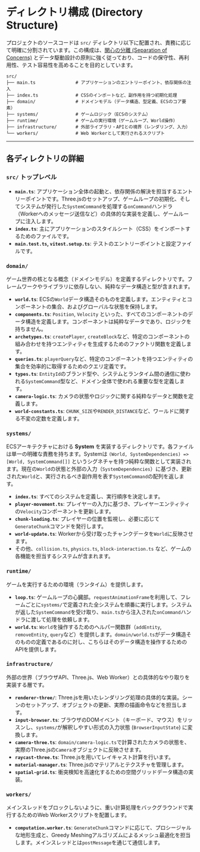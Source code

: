 # ディレクトリ構成 (Directory Structure)

プロジェクトのソースコードは `src/` ディレクトリ以下に配置され、責務に応じて明確に分割されています。この構成は、[関心の分離 (Separation of Concerns)](https://en.wikipedia.org/wiki/Separation_of_concerns) とデータ駆動設計の原則に強く従っており、コードの保守性、再利用性、テスト容易性を高めることを目的としています。

```
src/
├── main.ts               # アプリケーションのエントリーポイント、依存関係の注入
├── index.ts              # CSSのインポートなど、副作用を持つ初期化処理
├── domain/               # ドメインモデル（データ構造、型定義、ECSのコア要素）
├── systems/              # ゲームロジック（ECSのシステム）
├── runtime/              # ゲームの実行環境（ゲームループ、World操作）
├── infrastructure/       # 外部ライブラリ・APIとの境界（レンダリング、入力）
└── workers/              # Web Workerとして実行されるスクリプト
```

---

## 各ディレクトリの詳細

### `src/` トップレベル

-   **`main.ts`**: アプリケーション全体の起動と、依存関係の解決を担当するエントリーポイントです。Three.jsのセットアップ、ゲームループの初期化、そしてシステムが発行した`SystemCommand`を処理する`onCommand`ハンドラ（Workerへのメッセージ送信など）の具体的な実装を定義し、ゲームループに注入します。
-   **`index.ts`**: 主にアプリケーションのスタイルシート（CSS）をインポートするためのファイルです。
-   **`main.test.ts`, `vitest.setup.ts`**: テストのエントリーポイントと設定ファイルです。

### `domain/`

ゲーム世界の核となる概念（ドメインモデル）を定義するディレクトリです。フレームワークやライブラリに依存しない、純粋なデータ構造と型が含まれます。

-   **`world.ts`**: ECSの`World`データ構造そのものを定義します。エンティティとコンポーネントの集合、およびグローバルな状態を保持します。
-   **`components.ts`**: `Position`, `Velocity` といった、すべてのコンポーネントのデータ構造を定義します。コンポーネントは純粋なデータであり、ロジックを持ちません。
-   **`archetypes.ts`**: `createPlayer`, `createBlock`など、特定のコンポーネントの組み合わせを持つエンティティを生成するためのファクトリ関数を定義します。
-   **`queries.ts`**: `playerQuery`など、特定のコンポーネントを持つエンティティの集合を効率的に取得するためのクエリ定義です。
-   **`types.ts`**: `EntityId`のブランド型や、システムとランタイム間の通信に使われる`SystemCommand`型など、ドメイン全体で使われる重要な型を定義します。
-   **`camera-logic.ts`**: カメラの状態やロジックに関する純粋なデータと関数を定義します。
-   **`world-constants.ts`**: `CHUNK_SIZE`や`RENDER_DISTANCE`など、ワールドに関する不変の定数を定義します。

### `systems/`

ECSアーキテクチャにおける **System** を実装するディレクトリです。各ファイルは単一の明確な責務を持ちます。Systemは `(World, SystemDependencies) => [World, SystemCommand[]]` というシグネチャを持つ純粋な関数として実装されます。現在の`World`の状態と外部の入力（`SystemDependencies`）に基づき、更新された`World`と、実行されるべき副作用を表す`SystemCommand`の配列を返します。

-   **`index.ts`**: すべてのシステムを定義し、実行順序を決定します。
-   **`player-movement.ts`**: プレイヤーの入力に基づき、プレイヤーエンティティの`Velocity`コンポーネントを更新します。
-   **`chunk-loading.ts`**: プレイヤーの位置を監視し、必要に応じて`GenerateChunk`コマンドを発行します。
-   **`world-update.ts`**: Workerから受け取ったチャンクデータを`World`に反映させます。
-   その他、`collision.ts`, `physics.ts`, `block-interaction.ts` など、ゲームの各機能を担当するシステムが含まれます。

### `runtime/`

ゲームを実行するための環境（ランタイム）を提供します。

-   **`loop.ts`**: ゲームループの心臓部。`requestAnimationFrame`を利用して、フレームごとに`systems/`で定義された全システムを順番に実行します。システムが返した`SystemCommand`を受け取り、`main.ts`から注入された`onCommand`ハンドラに渡して処理を依頼します。
-   **`world.ts`**: `World`を操作するためのヘルパー関数群（`addEntity`, `removeEntity`, `query`など）を提供します。`domain/world.ts`がデータ構造そのものの定義であるのに対し、こちらはそのデータ構造を操作するためのAPIを提供します。

### `infrastructure/`

外部の世界（ブラウザAPI、Three.js、Web Worker）との具体的なやり取りを実装する層です。

-   **`renderer-three/`**: Three.jsを用いたレンダリング処理の具体的な実装。シーンのセットアップ、オブジェクトの更新、実際の描画命令などを担当します。
-   **`input-browser.ts`**: ブラウザのDOMイベント（キーボード、マウス）をリッスンし、`systems/`が解釈しやすい形式の入力状態 (`BrowserInputState`) に変換します。
-   **`camera-three.ts`**: `domain/camera-logic.ts`で計算されたカメラの状態を、実際のThree.jsの`Camera`オブジェクトに反映させます。
-   **`raycast-three.ts`**: Three.jsを用いてレイキャスト計算を行います。
-   **`material-manager.ts`**: Three.jsのマテリアルとテクスチャを管理します。
-   **`spatial-grid.ts`**: 衝突検知を高速化するための空間グリッドデータ構造の実装。

### `workers/`

メインスレッドをブロックしないように、重い計算処理をバックグラウンドで実行するためのWeb Workerスクリプトを配置します。

-   **`computation.worker.ts`**: `GenerateChunk`コマンドに応じて、プロシージャルな地形生成と、Greedy Meshingアルゴリズムによるメッシュ最適化を担当します。メインスレッドとは`postMessage`を通じて通信します。